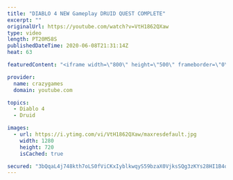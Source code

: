 ```yaml
---
title: "DIABLO 4 NEW Gameplay DRUID QUEST COMPLETE"
excerpt: ""
originalUrl: https://youtube.com/watch?v=VtH1862QXaw
type: video
length: PT20M58S
publishedDateTime: 2020-06-08T21:31:14Z
heat: 63

featuredContent: "<iframe width=\"800\" height=\"500\" frameborder=\"0\" src=\"https://www.youtube.com/embed/VtH1862QXaw\" allow=\"accelerometer; autoplay; encrypted-media; gyroscope; picture-in-picture\" allowfullscreen></iframe>"

provider:
  name: crazygames
  domain: youtube.com

topics:
  - Diablo 4
  - Druid

images:
  - url: https://i.ytimg.com/vi/VtH1862QXaw/maxresdefault.jpg
    width: 1280
    height: 720
    isCached: true

secured: "3bQqaL4j748kth7oLS0fViCKxIyblkwqyS59bzaX0VjksSQg3zKYs28HI1B4oA8O5axhA/vsorsbo+ODbJtMhVGUFnr25LZly7gLghL6kRKeJ8EJlPZNO1ysYno25BjQTufs+O/nrB1l5izftjyXiHKVrlokZFJmziQWCh/A0GGmMF7kYjpJBZjEkkXPvVYQr48M8Fcc6JUUKvi5DpO3c7hkHpkNzj9n8QCDoZdwKmxoavcMQE+yalnz5EnFfSzkeRjxAZbgRf/QJQSWI2rlUXLxFxVnWXeD08QgMobQCUvYlEs6cEvaXfkpUqmkqbxauyIH71hffQKHYQVDvv3zVaWns8z7AfepAd078UM6pm/i663qE27bqgs8Ev+fmk5O642Yf6cu6/Ptv67vIm8lk0oQGKKaCp/lcmpmZpTBGm0=;u5ZjNyLTRTiMrMl+PmliCg=="
---
```



